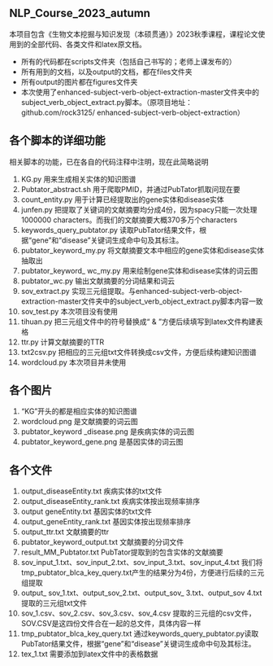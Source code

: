 ## NLP_Course_2023_autumn
本项目包含《生物文本挖掘与知识发现（本硕贯通）》2023秋季课程，课程论文使用到的全部代码、各类文件和latex原文档。
- 所有的代码都在scripts文件夹（包括自己书写的；老师上课发布的）
- 所有用到的文档，以及output的文档，都在files文件夹
- 所有output的图片都在figures文件夹
- 本次使用了enhanced-subject-verb-object-extraction-master文件夹中的subject_verb_object_extract.py脚本。（原项目地址：github.com/rock3125/ enhanced-subject-verb-object-extraction）

## 各个脚本的详细功能
相关脚本的功能，已在各自的代码注释中注明，现在此简略说明
1. KG.py 用来生成相关实体的知识图谱
2. Pubtator_abstract.sh 用于爬取PMID，并通过PubTator抓取问现在要
3. count_entity.py 用于计算已经提取出的gene实体和disease实体
4. junfen.py 把提取了关键词的文献摘要均分成4份，因为spacy只能一次处理1000000 characters。而我们的文献摘要大概370多万个characters
5. keywords_query_pubtator.py 读取PubTator结果文件，根据“gene”和“disease”关键词生成命中句及其标注。
6. pubtator_keyword_my.py 将文献摘要文本中相应的gene实体和disease实体抽取出
7. pubtator_keyword_ wc_my.py 用来绘制gene实体和disease实体的词云图
8. pubtator_wc.py 输出文献摘要的分词结果和词云
9. sov_extract.py 实现三元组提取。与enhanced-subject-verb-object-extraction-master文件夹中的subject_verb_object_extract.py脚本内容一致
10. sov_test.py 本次项目没有使用
11. tihuan.py 把三元组文件中的符号替换成“ & ”方便后续填写到latex文件构建表格
12. ttr.py 计算文献摘要的TTR
13. txt2csv.py 把相应的三元组txt文件转换成csv文件，方便后续构建知识图谱
14. wordcloud.py 本次项目并未使用

## 各个图片
1. “KG”开头的都是相应实体的知识图谱
2. wordcloud.png 是文献摘要的词云图
3. pubtator_keyword _disease.png 是疾病实体的词云图
4. pubtator_keyword_gene.png 是基因实体的词云图

## 各个文件
1. output_diseaseEntity.txt 疾病实体的txt文件
2. output_diseaseEntity_rank.txt 疾病实体按出现频率排序
3. output geneEntity.txt 基因实体的txt文件
4. output_geneEntity_rank.txt 基因实体按出现频率排序
5. output_ttr.txt 文献摘要的ttr
6. pubtator_keyword_output.txt 文献摘要的分词文件
7. result_MM_Pubtator.txt PubTator提取到的包含实体的文献摘要
9. sov_input_1.txt、sov_input_2.txt、sov_input_3.txt、sov_input_4.txt 我们将tmp_pubtator_blca_key_query.txt产生的结果分为4份，方便进行后续的三元组提取
10. output_ sov_1.txt、output_sov_2.txt、output_sov_ 3.txt、output_sov 4.txt 提取的三元组txt文件
11. sov_1.csv、sov_2.csv、sov_3.csv、sov_4.csv 提取的三元组的csv文件，SOV.CSV是这四份文件合在一起的总文件，具体内容一样
12. tmp_pubtator_blca_key_query.txt 通过keywords_query_pubtator.py读取PubTator结果文件，根据“gene”和“disease”关键词生成命中句及其标注。
13. tex_1.txt 需要添加到latex文件中的表格数据 
